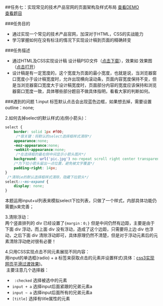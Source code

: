 ##任务七：实现常见的技术产品官网的页面架构及样式布局
[查看DEMO](https://rawgit.com/cjlalala/2016-IFE/master/phase01/task07/task07.html)<br>
[查看题目](http://ife.baidu.com/2016/task/detail?taskId=7)

###任务目的
* 通过实现一个常见的技术产品官网，加深对于HTML，CSS的实战能力
* 学习掌握如何在没有标注的情况下实现设计稿到页面的精确转变

###任务描述
* 通过HTML及CSS实现设计稿 设计稿PSD文件（[点击下载](http://7xrp04.com1.z0.glb.clouddn.com/task_1_7_1.psd)），效果如 效果图（[点击打开](http://7xrp04.com1.z0.glb.clouddn.com/task_1_7_2.jpg)）
* 设计稿是有一定宽度的，这个宽度为页面的最小宽度，也就是说，当浏览器窗口宽度小于设计稿宽度时，允许出现横向滚动条，页面内容宽度保持不变，但是当浏览器窗口宽度大于设计稿宽度时，页面部分内容的宽度应该保持和浏览器窗口宽度一致，具体哪些部分题目不做具体指明，看看大家的判断如何。

###遇到的问题
  1.input 标签默认点击会出现蓝色边框，如果想去掉，需要设置outline：none;<br>
  
  2.如何去掉select的默认样式(右侧小箭头)：
  ```css
  select {
      border: solid 1px #f00;
      /*很关键：将默认的select选择框样式清除*/
      appearance:none;
      -moz-appearance:none;
      -webkit-appearance:none;
      /*在选择框的最右侧中间显示小箭头图片*/
      background: url('pic.jpg') no-repeat scroll right center transparent;
      /*为下拉小箭头留出一点位置，避免被文字覆盖*/
      padding-right: 14px; 
  }
   /*清除ie的默认选择框样式清除，隐藏下拉箭头*/
  select::-ms-expand { 
      display: none;
  }
  ```
  本题运用input+ul列表来模拟select下拉列表，只做了一个样式，内部具体功能仍需要js来完善；<br>
  
  3.清除浮动：<br>
    两个竖直排列的 div 已经设置了```{margin：0;}``` 但是中间仍然有边距，主要是由于下面 div 浮动，而上面 div 没有浮动，造成了这个边距，只需要将上边 div 也浮动，之后下面 div 清除浮动即可，具体原理仍然不清楚，但是对于浮动元素后的元素清除浮动绝对很有必要！<br>
  
  4.只用CSS实现点击不同元素展现不同内容：<br>
    用input的单选框(radio) + a 标签来获取点击的元素并设置样式(具体：[css3实现网页平滑过渡效果](http://www.imooc.com/learn/252))。<br>
  主要注意几个选择器：<br>
  * ``` :checked``` 选择被选中的元素 
  * ``` input + a ```  选择input后面紧跟的兄弟元素a
  * ``` input ~ a ```  选择input后面所有的兄弟元素a
  * ``` [title] ```  选择有title属性的元素
